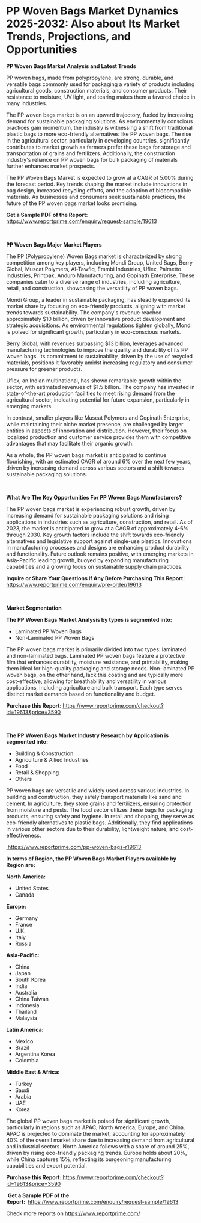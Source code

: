 <p><h1>PP Woven Bags Market Dynamics 2025-2032: Also about Its Market Trends, Projections, and Opportunities</h1></p><p><strong>PP Woven Bags Market Analysis and Latest Trends</strong></p>
<p><p>PP woven bags, made from polypropylene, are strong, durable, and versatile bags commonly used for packaging a variety of products including agricultural goods, construction materials, and consumer products. Their resistance to moisture, UV light, and tearing makes them a favored choice in many industries.</p><p>The PP woven bags market is on an upward trajectory, fueled by increasing demand for sustainable packaging solutions. As environmentally conscious practices gain momentum, the industry is witnessing a shift from traditional plastic bags to more eco-friendly alternatives like PP woven bags. The rise in the agricultural sector, particularly in developing countries, significantly contributes to market growth as farmers prefer these bags for storage and transportation of grains and fertilizers. Additionally, the construction industry's reliance on PP woven bags for bulk packaging of materials further enhances market prospects.</p><p>The PP Woven Bags Market is expected to grow at a CAGR of 5.00% during the forecast period. Key trends shaping the market include innovations in bag design, increased recycling efforts, and the adoption of biocompatible materials. As businesses and consumers seek sustainable practices, the future of the PP woven bags market looks promising.</p></p>
<p><strong>Get a Sample PDF of the Report:&nbsp;</strong> <a href="https://www.reportprime.com/enquiry/request-sample/19613?utm_campaign=2635&utm_medium=2&utm_source=Github&utm_content=ia&utm_term=20032025&utm_id=pp-woven-bags">https://www.reportprime.com/enquiry/request-sample/19613</a></p>
<p>&nbsp;</p>
<p><strong>PP Woven Bags Major Market Players</strong></p>
<p><p>The PP (Polypropylene) Woven Bags market is characterized by strong competition among key players, including Mondi Group, United Bags, Berry Global, Muscat Polymers, Al-Tawfiq, Emmbi Industries, Uflex, Palmetto Industries, Printpak, Anduro Manufacturing, and Gopinath Enterprise. These companies cater to a diverse range of industries, including agriculture, retail, and construction, showcasing the versatility of PP woven bags.</p><p>Mondi Group, a leader in sustainable packaging, has steadily expanded its market share by focusing on eco-friendly products, aligning with market trends towards sustainability. The company's revenue reached approximately $10 billion, driven by innovative product development and strategic acquisitions. As environmental regulations tighten globally, Mondi is poised for significant growth, particularly in eco-conscious markets.</p><p>Berry Global, with revenues surpassing $13 billion, leverages advanced manufacturing technologies to improve the quality and durability of its PP woven bags. Its commitment to sustainability, driven by the use of recycled materials, positions it favorably amidst increasing regulatory and consumer pressure for greener products.</p><p>Uflex, an Indian multinational, has shown remarkable growth within the sector, with estimated revenues of $1.5 billion. The company has invested in state-of-the-art production facilities to meet rising demand from the agricultural sector, indicating potential for future expansion, particularly in emerging markets.</p><p>In contrast, smaller players like Muscat Polymers and Gopinath Enterprise, while maintaining their niche market presence, are challenged by larger entities in aspects of innovation and distribution. However, their focus on localized production and customer service provides them with competitive advantages that may facilitate their organic growth.</p><p>As a whole, the PP woven bags market is anticipated to continue flourishing, with an estimated CAGR of around 6% over the next few years, driven by increasing demand across various sectors and a shift towards sustainable packaging solutions.</p></p>
<p>&nbsp;</p>
<p><strong>What Are The Key Opportunities For PP Woven Bags Manufacturers?</strong></p>
<p><p>The PP woven bags market is experiencing robust growth, driven by increasing demand for sustainable packaging solutions and rising applications in industries such as agriculture, construction, and retail. As of 2023, the market is anticipated to grow at a CAGR of approximately 4-6% through 2030. Key growth factors include the shift towards eco-friendly alternatives and legislative support against single-use plastics. Innovations in manufacturing processes and designs are enhancing product durability and functionality. Future outlook remains positive, with emerging markets in Asia-Pacific leading growth, buoyed by expanding manufacturing capabilities and a growing focus on sustainable supply chain practices.</p></p>
<p><strong>Inquire or Share Your Questions If Any Before Purchasing This Report:</strong> <a href="https://www.reportprime.com/enquiry/pre-order/19613?utm_campaign=2635&utm_medium=2&utm_source=Github&utm_content=ia&utm_term=20032025&utm_id=pp-woven-bags">https://www.reportprime.com/enquiry/pre-order/19613</a></p>
<p>&nbsp;</p>
<p><strong>Market Segmentation</strong></p>
<p><strong>The PP Woven Bags Market Analysis by types is segmented into:</strong></p>
<p><ul><li>Laminated PP Woven Bags</li><li>Non-Laminated PP Woven Bags</li></ul></p>
<p><p>The PP woven bags market is primarily divided into two types: laminated and non-laminated bags. Laminated PP woven bags feature a protective film that enhances durability, moisture resistance, and printability, making them ideal for high-quality packaging and storage needs. Non-laminated PP woven bags, on the other hand, lack this coating and are typically more cost-effective, allowing for breathability and versatility in various applications, including agriculture and bulk transport. Each type serves distinct market demands based on functionality and budget.</p></p>
<p><strong>Purchase this Report:&nbsp;</strong><a href="https://www.reportprime.com/checkout?id=19613&price=3590&utm_campaign=2635&utm_medium=2&utm_source=Github&utm_content=ia&utm_term=20032025&utm_id=pp-woven-bags">https://www.reportprime.com/checkout?id=19613&price=3590</a></p>
<p>&nbsp;</p>
<p><strong>The PP Woven Bags Market Industry Research by Application is segmented into:</strong></p>
<p><ul><li>Building & Construction</li><li>Agriculture & Allied Industries</li><li>Food</li><li>Retail & Shopping</li><li>Others</li></ul></p>
<p><p>PP woven bags are versatile and widely used across various industries. In building and construction, they safely transport materials like sand and cement. In agriculture, they store grains and fertilizers, ensuring protection from moisture and pests. The food sector utilizes these bags for packaging products, ensuring safety and hygiene. In retail and shopping, they serve as eco-friendly alternatives to plastic bags. Additionally, they find applications in various other sectors due to their durability, lightweight nature, and cost-effectiveness.</p></p>
<p><a href="https://www.reportprime.com/pp-woven-bags-r19613?utm_campaign=2635&utm_medium=2&utm_source=Github&utm_content=ia&utm_term=20032025&utm_id=pp-woven-bags">&nbsp;https://www.reportprime.com/pp-woven-bags-r19613</a></p>
<p><strong>In terms of Region, the PP Woven Bags Market Players available by Region are:</strong></p>
<p>
    <p> <strong> North America: </strong>
        <ul>
            <li>United States</li>
            <li>Canada</li>
        </ul>
        </p> 
    <p> <strong> Europe: </strong>
        <ul>
            <li>Germany</li>
            <li>France</li>
            <li>U.K.</li>
            <li>Italy</li>
            <li>Russia</li>
        </ul>
        </p> 
    <p> <strong> Asia-Pacific: </strong>
        <ul>
            <li>China</li>
            <li>Japan</li>
            <li>South Korea</li>
            <li>India</li>
            <li>Australia</li>
            <li>China Taiwan</li>
            <li>Indonesia</li>
            <li>Thailand</li>
            <li>Malaysia</li>
        </ul>
        </p> 
    <p> <strong> Latin America: </strong>
        <ul>
            <li>Mexico</li>
            <li>Brazil</li>
            <li>Argentina Korea</li>
            <li>Colombia</li>
        </ul>
        </p> 
    <p> <strong> Middle East & Africa: </strong>
        <ul>
            <li>Turkey</li>
            <li>Saudi</li>
            <li>Arabia</li>
            <li>UAE</li>
            <li>Korea</li>
        </ul>
    </p>
    </p>
<p><p>The global PP woven bags market is poised for significant growth, particularly in regions such as APAC, North America, Europe, and China. APAC is projected to dominate the market, accounting for approximately 40% of the overall market share due to increasing demand from agricultural and industrial sectors. North America follows with a share of around 25%, driven by rising eco-friendly packaging trends. Europe holds about 20%, while China captures 15%, reflecting its burgeoning manufacturing capabilities and export potential.</p></p>
<p><strong>Purchase this Report: </strong><a href="https://www.reportprime.com/checkout?id=19613&price=3590&utm_campaign=2635&utm_medium=2&utm_source=Github&utm_content=ia&utm_term=20032025&utm_id=pp-woven-bags">https://www.reportprime.com/checkout?id=19613&price=3590</a></p>
<p>&nbsp;<strong>Get a Sample PDF of the Report:&nbsp;&nbsp;</strong><a href="https://www.reportprime.com/enquiry/request-sample/19613?utm_campaign=2635&utm_medium=2&utm_source=Github&utm_content=ia&utm_term=20032025&utm_id=pp-woven-bags">https://www.reportprime.com/enquiry/request-sample/19613</a></p>
<p><strong></strong></p>
<p>Check more reports on <a href="https://www.reportprime.com/?utm_campaign=2635&utm_medium=2&utm_source=Github&utm_content=ia&utm_term=20032025&utm_id=pp-woven-bags">https://www.reportprime.com/</a></p>
